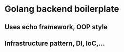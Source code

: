 # Golang backend boilerplate

## Uses echo framework, OOP style

## Infrastructure pattern, DI, IoC,...
